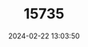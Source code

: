 ---
title: "15735"
category: "Ovis canadensis"
draft: false
date: 2024-02-22 13:03:50
languages:
  English: ["Mountain Sheep", "Bighorn Sheep"]
  Spanish; Castilian: ["Borrego Cimarrón", "Carnero Del Canadá", "Carnero Salvaje"]
  French: ["Mouflon D'Amérique", "Mouflon Du Canada", "Mouflon Pachycère"]
---